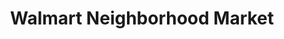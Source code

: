 ---
title: "Walmart Neighborhood Market"
url: /fayetteville/walmart-neighborhood-market-east-citizens-drive/
shop: supermarket
---